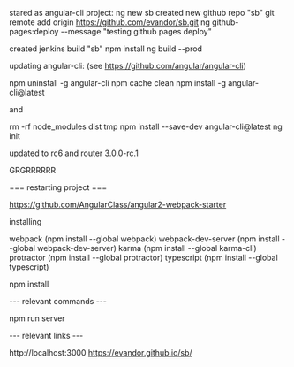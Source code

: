 stared as angular-cli project: ng new sb
created new github repo "sb"
git remote add origin https://github.com/evandor/sb.git
ng github-pages:deploy --message "testing github pages deploy"

created jenkins build "sb"
npm install
ng build --prod

updating angular-cli: (see https://github.com/angular/angular-cli)

  npm uninstall -g angular-cli
  npm cache clean
  npm install -g angular-cli@latest

and

  rm -rf node_modules dist tmp
  npm install --save-dev angular-cli@latest
  ng init

updated to rc6 and router 3.0.0-rc.1

GRGRRRRRR

=== restarting project ===

https://github.com/AngularClass/angular2-webpack-starter

installing

webpack (npm install --global webpack)
webpack-dev-server (npm install --global webpack-dev-server)
karma (npm install --global karma-cli)
protractor (npm install --global protractor)
typescript (npm install --global typescript)

npm install

--- relevant commands ---

npm run server

--- relevant links ---

http://localhost:3000
https://evandor.github.io/sb/   